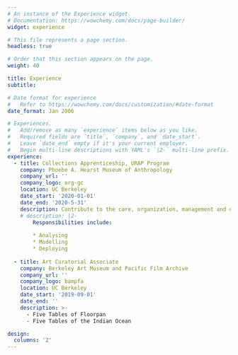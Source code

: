 ```yaml
---
# An instance of the Experience widget.
# Documentation: https://wowchemy.com/docs/page-builder/
widget: experience

# This file represents a page section.
headless: true

# Order that this section appears on the page.
weight: 40

title: Experience
subtitle:

# Date format for experience
#   Refer to https://wowchemy.com/docs/customization/#date-format
date_format: Jan 2006

# Experiences.
#   Add/remove as many `experience` items below as you like.
#   Required fields are `title`, `company`, and `date_start`.
#   Leave `date_end` empty if it's your current employer.
#   Begin multi-line descriptions with YAML's `|2-` multi-line prefix.
experience:
  - title: Collections Apprenticeship, URAP Program
    company: Phoebe A. Hearst Museum of Anthropology
    company_url: ''
    company_logo: org-gc
    location: UC Berkeley
    date_start: '2020-01-01'
    date_end: '2020-5-31'
    description: Contribute to the care, organization, management and documentation of museum's vast collections.
    # description: |2-
        Responsibilities include:
        
        * Analysing
        * Modelling
        * Deploying
        
  - title: Art Curatorial Associate
    company: Berkeley Art Museum and Pacific Film Archive
    company_url: ''
    company_logo: bampfa
    location: UC Berkeley
    date_start: '2019-09-01'
    date_end: ''
    description: >-
      - Five Tables of Floorpan
      - Five Tables of the Indian Ocean

design:
  columns: '2'
---
```

